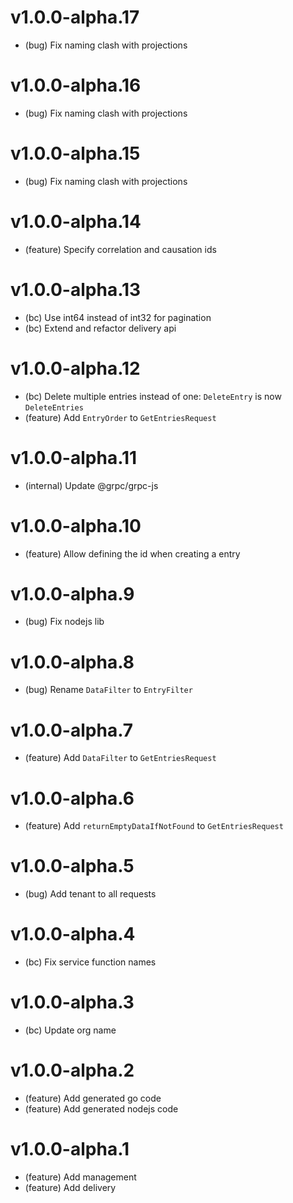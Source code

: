 # v1.0.0-alpha.17

- (bug) Fix naming clash with projections

# v1.0.0-alpha.16

- (bug) Fix naming clash with projections

# v1.0.0-alpha.15

- (bug) Fix naming clash with projections

# v1.0.0-alpha.14

- (feature) Specify correlation and causation ids

# v1.0.0-alpha.13

- (bc) Use int64 instead of int32 for pagination
- (bc) Extend and refactor delivery api

# v1.0.0-alpha.12

- (bc) Delete multiple entries instead of one: `DeleteEntry` is now `DeleteEntries`
- (feature) Add `EntryOrder` to `GetEntriesRequest`

# v1.0.0-alpha.11

- (internal) Update @grpc/grpc-js

# v1.0.0-alpha.10

- (feature) Allow defining the id when creating a entry

# v1.0.0-alpha.9

- (bug) Fix nodejs lib

# v1.0.0-alpha.8

- (bug) Rename `DataFilter` to `EntryFilter`

# v1.0.0-alpha.7

- (feature) Add `DataFilter` to `GetEntriesRequest`

# v1.0.0-alpha.6

- (feature) Add `returnEmptyDataIfNotFound` to `GetEntriesRequest`

# v1.0.0-alpha.5

- (bug) Add tenant to all requests

# v1.0.0-alpha.4

- (bc) Fix service function names

# v1.0.0-alpha.3

- (bc) Update org name

# v1.0.0-alpha.2

- (feature) Add generated go code
- (feature) Add generated nodejs code

# v1.0.0-alpha.1

- (feature) Add management
- (feature) Add delivery
